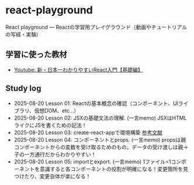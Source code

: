 # react-playground
React playground — Reactの学習用プレイグラウンド（動画やチュートリアルの写経・実験）

## 学習に使った教材
- [Youtube: 新・日本一わかりやすいReact入門【基礎編】](https://youtube.com/playlist?list=PLX8Rsrpnn3IWPoM7-1YPDksRRkamRY25k&si=d9Fn6r_8zMSr-jGJ)

## Study log
- 2025-08-20 Lesson 01: Reactの基本概念の確認（コンポーネント、UIライブラリ、仮想DOM、etc...）
- 2025-08-20 Lesson 02: JSXの基礎文法の理解. 
(一言memo) JSXはHTMLライクにJSを書くための記法！
- 2025-08-20 Lesson 03: create-react-appで環境構築
[参考文献](https://www.youtube.com/redirect?event=video_description&redir_token=QUFFLUhqa20zRHFhcjlTT2VyQWpvTVJBRnNHZnF4MkYyQXxBQ3Jtc0tuYzl1MTBZbnROVkhwcm0zRjBMMkliYlZIdVltWnJmVzZ5WTk1SnBxM2ZyZDN1VlFraGZBeG12YTh4NlQ3ODhXdEx0ejBEbF9yTUxCS3lIVENHN3ZScE5LOEtlZzUwZkxWZVJrS2YySllIVEVlanNPcw&q=https%3A%2F%2Fqiita.com%2Fkyosuke5_20%2Fitems%2Fc5f68fc9d89b84c0df09&v=Ym4If5W9SS0)
- 2025-08-20 Lesson 04: コンポーネントとprops. 
(一言memo) propsは親コンポーネントからの変数を受け取るためのもの。データの受け渡しは親→子の一方通行だからわかりやすい！  
- 2025-08-20 Lesson 05: importとexport. 
(一言memo) 1ファイル=1コンポーネントを意識すると各コンポーネントの役割が明確になる！変更箇所を見つけたり、変更自体が楽になる！